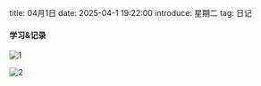 title: 04月1日
date: 2025-04-1 19:22:00
introduce: 星期二
tag: 日记

#### 学习&记录
![1](/static/img/2025/04/1/1.jpg)

![2](/static/img/2025/04/1/2.jpg)

